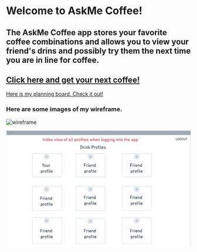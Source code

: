 <h1> Welcome to AskMe Coffee!</h1>
<h2> The AskMe Coffee app stores your favorite coffee combinations and allows you to view your friend's drins and possibly try them the next time you are in line for coffee.</h2>
<h2>
<a href="https://askmecoffee.fly.dev/"> Click here and get your next coffee!</a>
</h2>

<a href="https://trello.com/invite/b/QXgQscWT/ATTI0050b7605840b13859173e7333e72a7cBBA23BFE/askme-coffee"> Here is my planning board. Check it out!</a>
<h3>Here are some images of my wireframe.</h3>

![wireframe](images/Screenshot_2023-01-13_at_3.25.28_PM.png)

![wireframe](images/../public/images/Screenshot_2023-01-13_at_3.25.47_PM.png)

